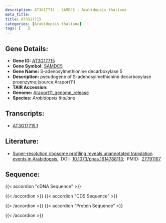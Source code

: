 ```yaml
---
description: AT3G17715 ; SAMDC5 ; Arabidopsis thaliana
meta_title:
title: AT3G17715
categories: [Arabidopsis thaliana]
tags: [   ]
---
```


## Gene Details:
- **Gene ID:** [AT3G17715](https://www.arabidopsis.org/locus?name=AT3G17715)
- **Gene Symbol:** <u>SAMDC5</u>
- **Gene Name:** S-adenosylmethionine decarboxylase 5
- **Description:**   pseudogene of S-adenosylmethionine decarboxylase proenzyme;(source:Araport11)
- **TAIR Accession:** 
- **Genome:** [Araport11_genome_release](https://www.arabidopsis.org/download/list?dir=Genes%2FAraport11_genome_release)
- **Species:** *Arabidopsis thaliana*

## Transcripts:
   -  [AT3G17715.1](https://www.arabidopsis.org/gene?name=AT3G17715.1)
## Literature:
   - [Super-resolution ribosome profiling reveals unannotated translation events in  Arabidopsis.](https://www.doi.org/10.1073/pnas.1614788113)&nbsp;&nbsp;DOI:&nbsp;&nbsp;[10.1073/pnas.1614788113](https://www.doi.org/10.1073/pnas.1614788113);&nbsp;&nbsp;PMID:&nbsp;&nbsp;[27791167](https://pubmed.ncbi.nlm.nih.gov/27791167/)
## Sequence:
{{< accordion "cDNA Sequence" >}}

{{< /accordion >}}
{{< accordion "CDS Sequence" >}}

{{< /accordion >}}
{{< accordion "Protein Sequence" >}}

{{< /accordion >}}
